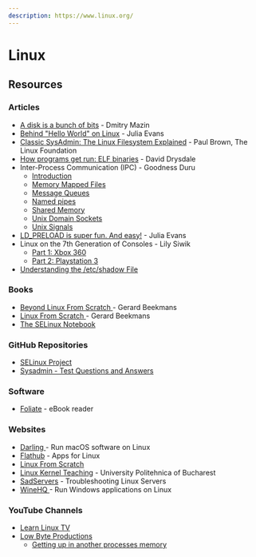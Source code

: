 ```yaml
---
description: https://www.linux.org/
---
```


# Linux

## Resources

### Articles

* [A disk is a bunch of bits](https://www.cyberdemon.org/2023/07/19/bunch-of-bits.html) - Dmitry Mazin
* [Behind "Hello World" on Linux](https://jvns.ca/blog/2023/08/03/behind--hello-world/) - Julia Evans
* [Classic SysAdmin: The Linux Filesystem Explained](https://www.linuxfoundation.org/blog/blog/classic-sysadmin-the-linux-filesystem-explained) - Paul Brown, The Linux Foundation
* [How programs get run: ELF binaries](https://lwn.net/Articles/631631/) - David Drysdale
* Inter-Process Communication (IPC) - Goodness Duru
  * [Introduction](https://goodyduru.github.io/os/2023/09/08/ipc-introduction.html)
  * [Memory Mapped Files](https://goodyduru.github.io/os/2024/03/18/ipc-mmap.html)
  * [Message Queues](https://goodyduru.github.io/os/2023/11/13/ipc-message-queues.html)
  * [Named pipes](https://goodyduru.github.io/os/2023/09/26/ipc-named-pipes.html)
  * [Shared Memory](https://goodyduru.github.io/os/2024/01/31/ipc-shared-memory.html)
  * [Unix Domain Sockets](https://goodyduru.github.io/os/2023/10/03/ipc-unix-domain-sockets.html)
  * [Unix Signals](https://goodyduru.github.io/os/2023/10/05/ipc-unix-signals.html)
* [LD\_PRELOAD is super fun. And easy!](https://jvns.ca/blog/2014/11/27/ld-preload-is-super-fun-and-easy/) - Julia Evans
* Linux on the 7th Generation of Consoles - Lily Siwik
  * [Part 1: Xbox 360](https://www.lilysthings.org/blog/linux-on-xbox360/)
  * [Part 2: Playstation 3](https://www.lilysthings.org/blog/linux-on-ps3/)
* [Understanding the /etc/shadow File](https://linuxize.com/post/etc-shadow-file/)

### Books

* [Beyond Linux From Scratch ](https://www.linuxfromscratch.org/blfs/view/stable/)- Gerard Beekmans
* [Linux From Scratch ](https://www.linuxfromscratch.org/lfs/view/stable/)- Gerard Beekmans
* [The SELinux Notebook](https://github.com/SELinuxProject/selinux-notebook/)

### GitHub Repositories

* [SELinux Project](https://github.com/SELinuxProject)
* [Sysadmin - Test Questions and Answers](https://github.com/trimstray/test-your-sysadmin-skills)

### Software

* [Foliate](https://johnfactotum.github.io/foliate/) - eBook reader

### Websites

* [Darling ](https://www.darlinghq.org/)- Run macOS software on Linux
* [Flathub](https://flathub.org/) - Apps for Linux
* [Linux From Scratch](https://www.linuxfromscratch.org/lfs/)
* [Linux Kernel Teaching](https://linux-kernel-labs.github.io/refs/heads/master/index.html) - University Politehnica of Bucharest
* [SadServers](https://sadservers.com/scenarios) - Troubleshooting Linux Servers
* [WineHQ ](https://www.winehq.org/)- Run Windows applications on Linux

### YouTube Channels

* [Learn Linux TV](https://www.youtube.com/@LearnLinuxTV/videos)
* [Low Byte Productions](https://www.youtube.com/@LowByteProductions)
  * [Getting up in another processes memory](https://www.youtube.com/watch?v=0ihChIaN8d0)
